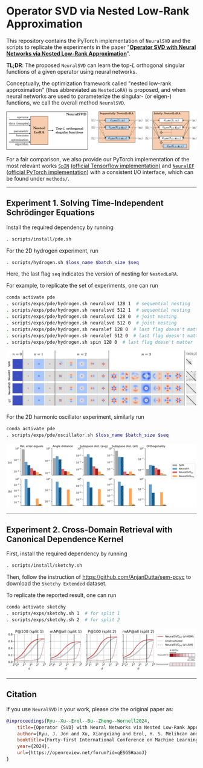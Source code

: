# Operator SVD via Nested Low-Rank Approximation

This repository contains the PyTorch implementation of `NeuralSVD` and the scripts to replicate the experiments 
in the paper "[**Operator SVD with Neural Networks via Nested Low-Rank Approximation**](https://openreview.net/forum?id=qESG5HaaoJ)".

**TL;DR**: The proposed `NeuralSVD` can learn the top-$L$ orthogonal singular functions of a given operator using neural networks. 

Conceptually, the optimization framework called "nested low-rank approximation" (thus abbreviated as `NestedLoRA`) is proposed,
and when neural networks are used to parameterize the singular- (or eigen-) functions, we call the overall method `NeuralSVD`. 

![Schematic overview of NeuralSVD and nesting techniques.](figs/overview.png)

For a fair comparison, we also provide our PyTorch implementation of the most relevant works 
[`SpIN`](https://arxiv.org/abs/1806.02215) [(official Tensorflow implementation)](https://github.com/google-deepmind/spectral_inference_networks) and 
[`NeuralEF`](https://arxiv.org/pdf/2205.00165.pdf) ([official PyTorch implementation](https://github.com/thudzj/NeuralEigenFunction)) with a consistent I/O interface, 
which can be found under `methods/`.

[//]: # (Please install tensorflow following the [official instruction]&#40;https://www.tensorflow.org/install/pip&#41; to run SpIN over GPU.)

---
## Experiment 1. Solving Time-Independent Schrödinger Equations
Install the required dependency by running
```bash
. scripts/install/pde.sh
```

For the 2D hydrogen experiment, run 
```bash
. scripts/hydrogen.sh $loss_name $batch_size $seq
```
Here, the last flag `seq` indicates the version of nesting for `NestedLoRA`.

For example, to replicate the set of experiments, one can run 
```bash
conda activate pde
. scripts/exps/pde/hydrogen.sh neuralsvd 128 1  # sequential nesting
. scripts/exps/pde/hydrogen.sh neuralsvd 512 1  # sequential nesting
. scripts/exps/pde/hydrogen.sh neuralsvd 128 0  # joint nesting
. scripts/exps/pde/hydrogen.sh neuralsvd 512 0  # joint nesting
. scripts/exps/pde/hydrogen.sh neuralef 128 0  # last flag doesn't matter
. scripts/exps/pde/hydrogen.sh neuralef 512 0  # last flag doesn't matter
. scripts/exps/pde/hydrogen.sh spin 128 0  # last flag doesn't matter
```

![Visual comparison of different algorithms.](figs/hydrogen_all.png)

For the 2D harmonic oscillator experiment, similarly run
```bash
conda activate pde
. scripts/exps/pde/oscillator.sh $loss_name $batch_size $seq
```

![Quantitative comparison of different algorithms.](figs/hydrogen_eval.png)

---
## Experiment 2. Cross-Domain Retrieval with Canonical Dependence Kernel
First, install the required dependency by running
```bash
. scripts/install/sketchy.sh
```

Then, follow the instruction of https://github.com/AnjanDutta/sem-pcyc to download the `Sketchy Extended` dataset.

To replicate the reported result, one can run
```bash
conda activate sketchy
. scripts/exps/sketchy.sh 1  # for split 1
. scripts/exps/sketchy.sh 2  # for split 2
```

![Retrieval performance evaluation of the learned representation.](figs/sketchy_all.png)

---
## Citation
If you use `NeuralSVD` in your work, please cite the original paper as:
```bibtex
@inproceedings{Ryu--Xu--Erol--Bu--Zheng--Wornell2024,
    title={Operator {SVD} with Neural Networks via Nested Low-Rank Approximation},
    author={Ryu, J. Jon and Xu, Xiangxiang and Erol, H. S. Melihcan and Bu, Yuheng and Zheng, Lizhong and Wornell, Gregory W.},
    booktitle={Forty-first International Conference on Machine Learning},
    year={2024},
    url={https://openreview.net/forum?id=qESG5HaaoJ}
}
```
